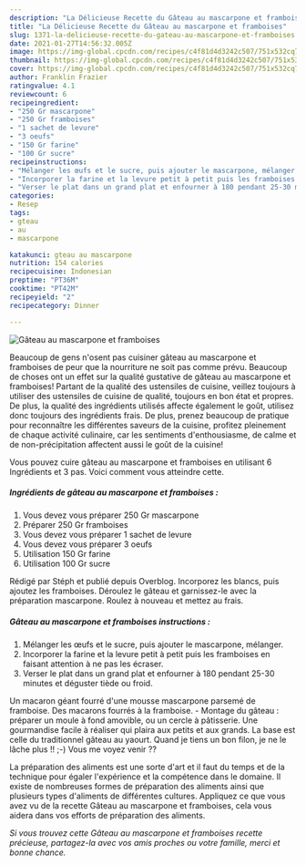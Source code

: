 ```yaml
---
description: "La Délicieuse Recette du Gâteau au mascarpone et framboises"
title: "La Délicieuse Recette du Gâteau au mascarpone et framboises"
slug: 1371-la-delicieuse-recette-du-gateau-au-mascarpone-et-framboises
date: 2021-01-27T14:56:32.005Z
image: https://img-global.cpcdn.com/recipes/c4f81d4d3242c507/751x532cq70/gateau-au-mascarpone-et-framboises-photo-principale-de-la-recette.jpg
thumbnail: https://img-global.cpcdn.com/recipes/c4f81d4d3242c507/751x532cq70/gateau-au-mascarpone-et-framboises-photo-principale-de-la-recette.jpg
cover: https://img-global.cpcdn.com/recipes/c4f81d4d3242c507/751x532cq70/gateau-au-mascarpone-et-framboises-photo-principale-de-la-recette.jpg
author: Franklin Frazier
ratingvalue: 4.1
reviewcount: 6
recipeingredient:
- "250 Gr mascarpone"
- "250 Gr framboises"
- "1 sachet de levure"
- "3 oeufs"
- "150 Gr farine"
- "100 Gr sucre"
recipeinstructions:
- "Mélanger les œufs et le sucre, puis ajouter le mascarpone, mélanger."
- "Incorporer la farine et la levure petit à petit puis les framboises en faisant attention à ne pas les écraser."
- "Verser le plat dans un grand plat et enfourner à 180 pendant 25-30 minutes et déguster tiède ou froid."
categories:
- Resep
tags:
- gteau
- au
- mascarpone

katakunci: gteau au mascarpone 
nutrition: 154 calories
recipecuisine: Indonesian
preptime: "PT36M"
cooktime: "PT42M"
recipeyield: "2"
recipecategory: Dinner

---
```



![Gâteau au mascarpone et framboises](https://img-global.cpcdn.com/recipes/c4f81d4d3242c507/751x532cq70/gateau-au-mascarpone-et-framboises-photo-principale-de-la-recette.jpg)

Beaucoup de gens n'osent pas cuisiner gâteau au mascarpone et framboises de peur que la nourriture ne soit pas comme prévu. Beaucoup de choses ont un effet sur la qualité gustative de gâteau au mascarpone et framboises! Partant de la qualité des ustensiles de cuisine, veillez toujours à utiliser des ustensiles de cuisine de qualité, toujours en bon état et propres. De plus, la qualité des ingrédients utilisés affecte également le goût, utilisez donc toujours des ingrédients frais. De plus, prenez beaucoup de pratique pour reconnaître les différentes saveurs de la cuisine, profitez pleinement de chaque activité culinaire, car les sentiments d'enthousiasme, de calme et de non-précipitation affectent aussi le goût de la cuisine!

<!--inarticleads1-->

Vous pouvez cuire gâteau au mascarpone et framboises en utilisant 6 Ingrédients et 3 pas. Voici comment vous atteindre cette.

##### Ingrédients de gâteau au mascarpone et framboises :

1. Vous devez vous préparer 250 Gr mascarpone
1. Préparer 250 Gr framboises
1. Vous devez vous préparer 1 sachet de levure
1. Vous devez vous préparer 3 oeufs
1. Utilisation 150 Gr farine
1. Utilisation 100 Gr sucre


Rédigé par Stéph et publié depuis Overblog. Incorporez les blancs, puis ajoutez les framboises. Déroulez le gâteau et garnissez-le avec la préparation mascarpone. Roulez à nouveau et mettez au frais. 

<!--inarticleads2-->

##### Gâteau au mascarpone et framboises instructions :

1. Mélanger les œufs et le sucre, puis ajouter le mascarpone, mélanger.
1. Incorporer la farine et la levure petit à petit puis les framboises en faisant attention à ne pas les écraser.
1. Verser le plat dans un grand plat et enfourner à 180 pendant 25-30 minutes et déguster tiède ou froid.


Un macaron géant fourré d&#39;une mousse mascarpone parsemé de framboise. Des macarons fourrés à la framboise. - Montage du gâteau : préparer un moule à fond amovible, ou un cercle à pâtisserie. Une gourmandise facile à réaliser qui plaira aux petits et aux grands. La base est celle du traditionnel gâteau au yaourt. Quand je tiens un bon filon, je ne le lâche plus !! ;-) Vous me voyez venir ?? 

<!--inarticleads1-->

<p>
La préparation des aliments est une sorte d'art et il faut du temps et de la technique pour égaler l'expérience et la compétence dans le domaine. Il existe de nombreuses formes de préparation des aliments ainsi que plusieurs types d'aliments de différentes cultures. Appliquez ce que vous avez vu de la recette Gâteau au mascarpone et framboises, cela vous aidera dans vos efforts de préparation des aliments.
</p>

<p>
<i>Si vous trouvez cette Gâteau au mascarpone et framboises recette précieuse, partagez-la avec vos amis proches ou votre famille, merci et bonne chance.</i>
</p>
